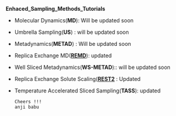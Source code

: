 **Enhaced_Sampling_Methods_Tutorials**


* Molecular Dynamics(**MD**):     Will be updated soon
* Umbrella Sampling(**US**) :     will be updated soon 
* Metadynamics(**METAD**)   :     Will be updated soon
* Replica Exchange MD([**REMD**](https://github.com/NNairIITK/Enhanced_Sampling_Methods_Tutorials/tree/master/Replica_Exchange_MD)):  updated
* Well Sliced Metadynamics(**WS-METAD**):: will be updated soon
* Replica Exchange Solute Scaling([**REST2**](https://github.com/NNairIITK/Enhanced_Sampling_Methods_Tutorials/tree/master/REST2)           : Updated 
* Temperature Accelerated Sliced Sampling(**TASS**): updated
    
    

      Cheers !!!
      anji babu
